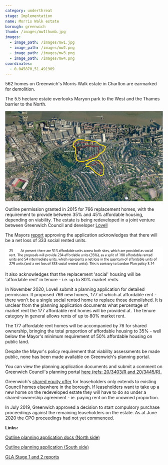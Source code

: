 ```yaml
---
category: underthreat
stage: Implementation
name: Morris Walk estate 
borough: greenwich
thumb: /images/mw1thumb.jpg
images:
  - image_path: /images/mw1.jpg
  - image_path: /images/mw2.png
  - image_path: /images/mw3.png
  - image_path: /images/mw4.png
coordinates: 
  - 0.045870,51.491909
---
```

562 homes on Greenwich's Morris Walk estate in Charlton are earmarked for demolition. 

The 5.5 hectare estate overlooks Maryon park to the West and the Thames barrier to the North. 

<img src="/images/morriswalkaerial.jpg" class="img-fluid rounded img-thumbnail">

Outline permission granted in 2015 for 766 replacement homes, with the requirement to provide between 35% and 45% affordable housing, depending on viability. The estate is being redeveloped in a joint venture between Greenwich Council and developer [Lovell](https://www.lovell.co.uk/)

The Mayors [report](https://www.london.gov.uk/sites/default/files/public%3A//public%3A//PAWS/media_id_251858///one_woolwich_morris_walk_report.pdf) approving the application acknowledges that there will be a net loss of 333 social rented units.

<img src="/images/mwnetloss.png" class="img-fluid rounded img-thumbnail">

It also acknowledges that the replacement 'social' housing will be 'affordable rent' in tenure - i.e. up to 80% market rents.

In November 2020, Lovell submit a planning application for detailed permission. It proposed 766 new homes, 177 of which at affordable rent - there won't be a single social rented home to replace those demolished. It is unclear from the planning application documents what percentage of market rent the 177 affordable rent homes will be provided at. The tenure category in general allows rents of up to 80% market rent.

The 177 affordable rent homes will be accompanied by 76 for shared ownership, bringing the total proportion of affordable housing to 35% - well below the Mayor's minimum requirement of 50% affordable housing on public land.

Despite the Mayor's policy requirement that viability assessments be made public, none has been made available on Greenwich's planning portal.

You can view the planning application documents and submit a comment on Greenwich Council's planning portal [here (refs: 20/3403/R and 20/3445/R).](https://planning.royalgreenwich.gov.uk/online-applications/applicationDetails.do?activeTab=documents&keyVal=_GRNW_DCAPR_104919)

Greenwich's [shared equity offer](https://committees.royalgreenwich.gov.uk/Document.ashx?czJKcaeAi5tUFL1DTL2UE4zNRBcoShgo=2gnqpt4YCeLUn%2bw8dgEZJkYffmfCyElR3jxyOT0ULibFXENamDCHrw%3d%3d&rUzwRPf%2bZ3zd4E7Ikn8Lyw%3d%3d=pwRE6AGJFLDNlh225F5QMaQWCtPHwdhUfCZ%2fLUQzgA2uL5jNRG4jdQ%3d%3d&mCTIbCubSFfXsDGW9IXnlg%3d%3d=hFflUdN3100%3d&kCx1AnS9%2fpWZQ40DXFvdEw%3d%3d=hFflUdN3100%3d&uJovDxwdjMPoYv%2bAJvYtyA%3d%3d=ctNJFf55vVA%3d&FgPlIEJYlotS%2bYGoBi5olA%3d%3d=NHdURQburHA%3d&d9Qjj0ag1Pd993jsyOJqFvmyB7X0CSQK=ctNJFf55vVA%3d&WGewmoAfeNR9xqBux0r1Q8Za60lavYmz=ctNJFf55vVA%3d&WGewmoAfeNQ16B2MHuCpMRKZMwaG1PaO=ctNJFf55vVA%3d) for leaseholders only extends to existing Council homes elsewhere in the borough. If leaseholders want to take up a new home on the redeveloped estate they will have to do so under a shared-ownership agreement - ie. paying rent on the unowned proportion. 

In July 2019, Greenwich approved a decision to start compulsory purchase proceedings against the remaining leaseholders on the estate. As at June 2020 the CPO proceedings had not yet commenced.

__Links:__

[Outline planning application docs (North side)](https://planning.royalgreenwich.gov.uk/online-applications/applicationDetails.do?activeTab=documents&keyVal=_GRNW_DCAPR_76330)

[Outline planning application (South side)](https://planning.royalgreenwich.gov.uk/online-applications/applicationDetails.do?activeTab=documents&keyVal=_GRNW_DCAPR_76329)

[GLA Stage 1 and 2 reports](https://www.london.gov.uk/sites/default/files/public%3A//public%3A//PAWS/media_id_251858///one_woolwich_morris_walk_report.pdf)
